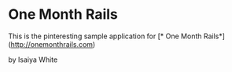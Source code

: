 # One Month Rails 	

This is the pinteresting sample application for
[* One Month Rails*] (http://onemonthrails.com)

by Isaiya White
